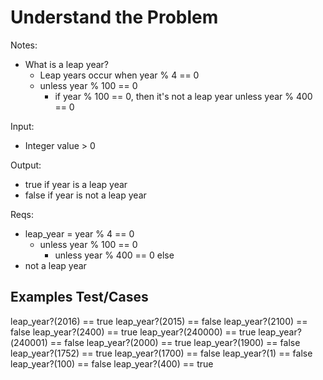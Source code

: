# Understand the Problem
Notes:
- What is a leap year?
  - Leap years occur when year % 4 == 0
  - unless year % 100 == 0 
    - if year % 100 == 0, then it's not a leap year unless year % 400 == 0

Input: 
- Integer value > 0

Output:
- true if year is a leap year
- false if year is not a leap year

Reqs:
- leap_year = year % 4 == 0
  - unless year % 100 == 0
    - unless year % 400 == 0
else
- not a leap year

## Examples Test/Cases
leap_year?(2016) == true
leap_year?(2015) == false
leap_year?(2100) == false
leap_year?(2400) == true
leap_year?(240000) == true
leap_year?(240001) == false
leap_year?(2000) == true
leap_year?(1900) == false
leap_year?(1752) == true
leap_year?(1700) == false
leap_year?(1) == false
leap_year?(100) == false
leap_year?(400) == true